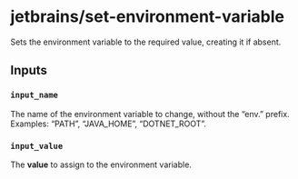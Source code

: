 # jetbrains/set-environment-variable

Sets the environment variable to the required value, creating it if absent.

## Inputs

### `input_name`
The name of the environment variable to change, without the “env.” prefix. 
Examples: “PATH”, “JAVA_HOME”, “DOTNET_ROOT”.

### `input_value`
The **value** to assign to the environment variable.

